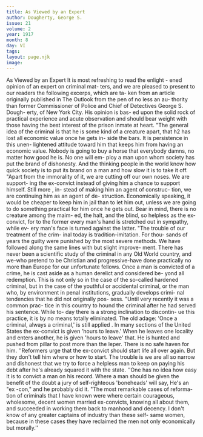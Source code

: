 ```yaml
---
title: As Viewed by an Expert
author: Dougherty, George S. 
issue: 21
volume: 2
year: 1917
month: 8
day: VI
tags:
layout: page.njk
image:
---
```

As Viewed by an Expert   It is most refreshing to read the enlight - ened opinion of an expert on criminal mat- ters, and we are pleased to present to our readers the following excerps, which are ta- ken from an article originally published in The Outlook from the pen of no less an au- thority than former Commissioner of Police and Chief of Detectives George S. Dough- erty, of New York City. His opinion is bas- ed upon the solid rock of practical experience and acute observation and should bear weight with those having the best interest of the prison inmate at heart.   "The general idea of the criminal is that he is some kind of a creature apart, that h2 has lost all economic value once he gets in- side the bars. It is persistence in this unen- lightened attitude toward him that keeps him from having an economic value. Nobody is going to buy a horse that everybody damns, no matter how good he is. No one will em- ploy a man upon whom society has put the brand of dishonesty. And the thinking people in the world know how quick society is to put its brand on a man and how slow it is to take it off.   "Apart from the immorality of it, we are cutting off our own noses. We are support- ing the ex-convict instead of giving him a chance to support himself. Still more , in- stead of making him an agent of construc- tion, we are continuing him as an agent of de- struction. Economically speaking, it would be cheaper to keep him in jail than to let him out, unless we are going to do something practical for him once he gets out. Bear in mind, there is no creature among the maim- ed, the halt, and the blind, so helpless as the ex-convict, for to the former every man's hand is stretched out in sympathy, while ev- ery man's face is turned against the latter.   "The trouble of our treatment of the crim- inal today is tradition-imitation. For thou- sands of years the guilty were punished by the most severe methods. We have followed along the same lines with but slight improve- ment. There has never been a scientific study of the criminal in any Old World country, and we-who pretend to be Christian and progressive-have done practically no more than Europe for our unfortunate fellows. Once a man is convicted of a crime, he is cast aside as a human derelict and considered be- yond all redemption. This is not only so in the case of the so-called hardened criminal, but in the case of the youthful or accidental criminal, or the man who, by environment in penal institutions, gradually develops crimi- nal tendencies that he did not originally pos- sess.   "Until very recently it was a common prac- tice in this country to hound the criminal after he had served his sentence. While to- day there is a strong inclination to discontin- ue this practice, it is by no means totally eliminated. The old adage: 'Once a criminal, always a criminal,' is still applied . In many sections of the United States the ex-convict is given 'hours to leave.' When he leaves one locality and enters another, he is given   'hours to leave' that. He is hunted and pushed from pillar to post more than the leper. There is no safe haven for him.   ''Reformers urge that the ex-convict should start life all over again. But they don't tell him where or how to start. The trouble is we are all so narrow and dishonest that we try to force a helpless man to keep on paying his debt after he's already squared it with the state.   ''One has no idea how easy it is to convict a man on his record. Where a man should be given the benefit of the doubt a jury of self-righteous 'boneheads' will say, He's an "ex -con," and he probably did it.   "The most remarkable cases of reforma- tion of criminals that I have known were where certain courageous, wholesome, decent women married ex-convicts, knowing all about them, and succeeded in working them back to manhood and decency. I don't know of any greater captains of industry than these self- same women, because in these cases they have reclaimed the men not only economically but morally.''   

